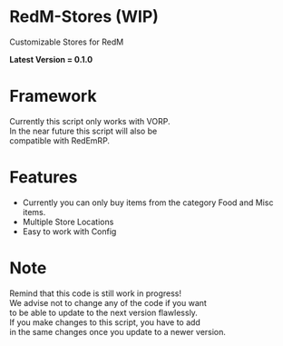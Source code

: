 # RedM-Stores (WIP)
 Customizable Stores for RedM
 
**Latest Version = 0.1.0**
 
# Framework
Currently this script only works with VORP. <br> 
In the near future this script will also be <br> 
compatible with RedEmRP. 

# Features
- Currently you can only buy items from the category Food and Misc items.
- Multiple Store Locations
- Easy to work with Config

# Note
Remind that this code is still work in progress!         <br> 
We advise not to change any of the code if you want      <br> 
to be able to update to the next version flawlessly.     <br> 
If you make changes to this script, you have to add      <br> 
in the same changes once you update to a newer version.  <br> 

